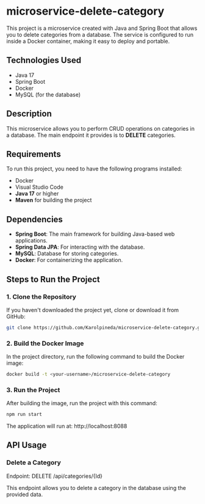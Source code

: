 # microservice-delete-category

This project is a microservice created with Java and Spring Boot that allows you to delete categories from a database. The service is configured to run inside a Docker container, making it easy to deploy and portable.

## Technologies Used
- Java 17
- Spring Boot
- Docker
- MySQL (for the database)

## Description

This microservice allows you to perform CRUD operations on categories in a database. The main endpoint it provides is to **DELETE** categories.

## Requirements

To run this project, you need to have the following programs installed:

- Docker
- Visual Studio Code
- **Java 17** or higher
- **Maven** for building the project

## Dependencies

- **Spring Boot**: The main framework for building Java-based web applications.
- **Spring Data JPA**: For interacting with the database.
- **MySQL**: Database for storing categories.
- **Docker**: For containerizing the application.

## Steps to Run the Project

### 1. Clone the Repository

If you haven't downloaded the project yet, clone or download it from GitHub:

```bash
git clone https://github.com/Karolpineda/microservice-delete-category.git
```
### 2. Build the Docker Image
In the project directory, run the following command to build the Docker image:
```bash
docker build -t <your-username>/microservice-delete-category

```

### 3. Run the Project
After building the image, run the project with this command:
```bash
npm run start
```
The application will run at: http://localhost:8088

## API Usage
### Delete a Category
Endpoint: DELETE /api/categories/{Id}

This endpoint allows you to delete a category in the database using the provided data.


